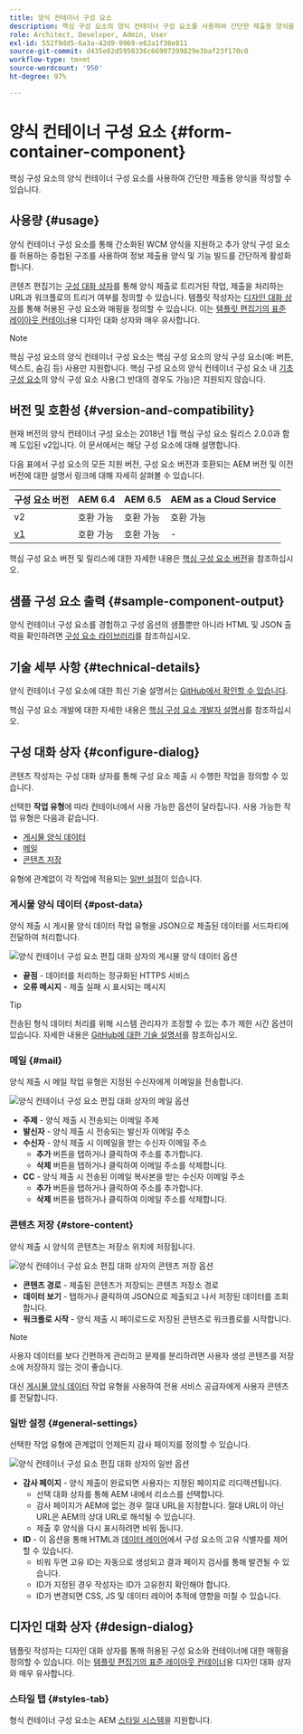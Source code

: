 ```yaml
---
title: 양식 컨테이너 구성 요소
description: 핵심 구성 요소의 양식 컨테이너 구성 요소를 사용하여 간단한 제출용 양식을 작성할 수 있습니다.
role: Architect, Developer, Admin, User
exl-id: 552f9dd5-6a3a-42d9-9969-e62a1f36e811
source-git-commit: d435e82d5950336c66997399829e3baf23f170c0
workflow-type: tm+mt
source-wordcount: '950'
ht-degree: 97%

---
```


# 양식 컨테이너 구성 요소 {#form-container-component}

핵심 구성 요소의 양식 컨테이너 구성 요소를 사용하여 간단한 제출용 양식을 작성할 수 있습니다.

## 사용량 {#usage}

양식 컨테이너 구성 요소를 통해 간소화된 WCM 양식을 지원하고 추가 양식 구성 요소를 허용하는 중첩된 구조를 사용하여 정보 제출용 양식 및 기능 빌드를 간단하게 활성화합니다.

콘텐츠 편집기는 [구성 대화 상자](#configure-dialog)를 통해 양식 제출로 트리거된 작업, 제출을 처리하는 URL과 워크플로의 트리거 여부를 정의할 수 있습니다. 템플릿 작성자는 [디자인 대화 상자](#design-dialog)를 통해 허용된 구성 요소와 매핑을 정의할 수 있습니다. 이는 [템플릿 편집기의 표준 레이아웃 컨테이너](https://experienceleague.adobe.com/docs/experience-manager-cloud-service/sites/authoring/features/templates.html)용 디자인 대화 상자와 매우 유사합니다.

>[!NOTE]
>
>핵심 구성 요소의 양식 컨테이너 구성 요소는 핵심 구성 요소의 양식 구성 요소(예: 버튼, 텍스트, 숨김 등) 사용만 지원합니다. 핵심 구성 요소의 양식 컨테이너 구성 요소 내 [기초 구성 요소](https://experienceleague.adobe.com/docs/experience-manager-65/authoring/siteandpage/default-components-foundation.html)의 양식 구성 요소 사용(그 반대의 경우도 가능)은 지원되지 않습니다.

## 버전 및 호환성 {#version-and-compatibility}

현재 버전의 양식 컨테이너 구성 요소는 2018년 1월 핵심 구성 요소 릴리스 2.0.0과 함께 도입된 v2입니다. 이 문서에서는 해당 구성 요소에 대해 설명합니다.

다음 표에서 구성 요소의 모든 지원 버전, 구성 요소 버전과 호환되는 AEM 버전 및 이전 버전에 대한 설명서 링크에 대해 자세히 살펴볼 수 있습니다.

| 구성 요소 버전 | AEM 6.4 | AEM 6.5 | AEM as a Cloud Service |
|--- |--- |--- |---|
| v2 | 호환 가능 | 호환 가능 | 호환 가능 |
| [v1](/help/components/v1/form-container-v1.md) | 호환 가능 | 호환 가능 | - |

핵심 구성 요소 버전 및 릴리스에 대한 자세한 내용은 [핵심 구성 요소 버전](/help/versions.md)을 참조하십시오.

## 샘플 구성 요소 출력 {#sample-component-output}

양식 컨테이너 구성 요소를 경험하고 구성 옵션의 샘플뿐만 아니라 HTML 및 JSON 출력을 확인하려면 [구성 요소 라이브러리](https://adobe.com/go/aem_cmp_library_form_container_kr)를 참조하십시오.

## 기술 세부 사항 {#technical-details}

양식 컨테이너 구성 요소에 대한 최신 기술 설명서는 [GitHub에서 확인할 수 있습니다](https://adobe.com/go/aem_cmp_tech_form_container_v2_kr).

핵심 구성 요소 개발에 대한 자세한 내용은 [핵심 구성 요소 개발자 설명서](/help/developing/overview.md)를 참조하십시오.

## 구성 대화 상자 {#configure-dialog}

콘텐츠 작성자는 구성 대화 상자를 통해 구성 요소 제출 시 수행한 작업을 정의할 수 있습니다.

선택한 **작업 유형**&#x200B;에 따라 컨테이너에서 사용 가능한 옵션이 달라집니다. 사용 가능한 작업 유형은 다음과 같습니다.

* [게시물 양식 데이터](#post-data)
* [메일](#mail)
* [콘텐츠 저장](#store-content)

유형에 관계없이 각 작업에 적용되는 [일반 설정](#general-settings)이 있습니다.

### 게시물 양식 데이터 {#post-data}

양식 제출 시 게시물 양식 데이터 작업 유형을 JSON으로 제출된 데이터를 서드파티에 전달하여 처리합니다.

![양식 컨테이너 구성 요소 편집 대화 상자의 게시물 양식 데이터 옵션](/help/assets/form-container-edit-post.png)

* **끝점** - 데이터를 처리하는 정규화된 HTTPS 서비스
* **오류 메시지** - 제출 실패 시 표시되는 메시지

>[!TIP]
>전송된 형식 데이터 처리를 위해 시스템 관리자가 조정할 수 있는 추가 제한 시간 옵션이 있습니다. 자세한 내용은 [GitHub에 대한 기술 설명서](https://github.com/adobe/aem-core-wcm-components/tree/master/content/src/content/jcr_root/apps/core/wcm/components/form/actions/rpc)를 참조하십시오.

### 메일 {#mail}

양식 제출 시 메일 작업 유형은 지정된 수신자에게 이메일을 전송합니다.

![양식 컨테이너 구성 요소 편집 대화 상자의 메일 옵션](/help/assets/form-container-edit-mail.png)

* **주제** - 양식 제출 시 전송되는 이메일 주제
* **발신자** - 양식 제출 시 전송되는 발신자 이메일 주소
* **수신자** - 양식 제출 시 이메일을 받는 수신자 이메일 주소
   * **추가** 버튼을 탭하거나 클릭하여 주소를 추가합니다.
   * **삭제** 버튼을 탭하거나 클릭하여 이메일 주소를 삭제합니다.
* **CC** - 양식 제출 시 전송된 이메일 복사본을 받는 수신자 이메일 주소
   * **추가** 버튼을 탭하거나 클릭하여 주소를 추가합니다.
   * **삭제** 버튼을 탭하거나 클릭하여 이메일 주소를 삭제합니다.

### 콘텐츠 저장 {#store-content}

양식 제출 시 양식의 콘텐츠는 저장소 위치에 저장됩니다.

![양식 컨테이너 구성 요소 편집 대화 상자의 콘텐츠 저장 옵션](/help/assets/form-container-edit-store.png)

* **콘텐츠 경로** - 제출된 콘텐츠가 저장되는 콘텐츠 저장소 경로
* **데이터 보기** - 탭하거나 클릭하여 JSON으로 제출되고 나서 저장된 데이터를 조회합니다.
* **워크플로 시작** - 양식 제출 시 페이로드로 저장된 콘텐츠로 워크플로를 시작합니다.

>[!NOTE]
>
>사용자 데이터를 보다 간편하게 관리하고 문제를 분리하려면 사용자 생성 콘텐츠를 저장소에 저장하지 않는 것이 좋습니다.
>
>대신 [게시물 양식 데이터](#post-data) 작업 유형을 사용하여 전용 서비스 공급자에게 사용자 콘텐츠를 전달합니다.

### 일반 설정 {#general-settings}

선택한 작업 유형에 관계없이 언제든지 감사 페이지를 정의할 수 있습니다.

![양식 컨테이너 구성 요소 편집 대화 상자의 일반 옵션](/help/assets/form-container-edit-general.png)

* **감사 페이지** - 양식 제출이 완료되면 사용자는 지정된 페이지로 리디렉션됩니다.
   * 선택 대화 상자를 통해 AEM 내에서 리소스를 선택합니다.
   * 감사 페이지가 AEM에 없는 경우 절대 URL을 지정합니다. 절대 URL이 아닌 URL은 AEM의 상대 URL로 해석될 수 있습니다.
   * 제출 후 양식을 다시 표시하려면 비워 둡니다.
* **ID** - 이 옵션을 통해 HTML과 [데이터 레이어](/help/developing/data-layer/overview.md)에서 구성 요소의 고유 식별자를 제어할 수 있습니다.
   * 비워 두면 고유 ID는 자동으로 생성되고 결과 페이지 검사를 통해 발견될 수 있습니다.
   * ID가 지정된 경우 작성자는 ID가 고유한지 확인해야 합니다.
   * ID가 변경되면 CSS, JS 및 데이터 레이어 추적에 영향을 미칠 수 있습니다.

## 디자인 대화 상자 {#design-dialog}

템플릿 작성자는 디자인 대화 상자를 통해 허용된 구성 요소와 컨테이너에 대한 매핑을 정의할 수 있습니다. 이는 [템플릿 편집기의 표준 레이아웃 컨테이너](https://experienceleague.adobe.com/docs/experience-manager-cloud-service/sites/authoring/features/templates.html)용 디자인 대화 상자와 매우 유사합니다.

### 스타일 탭 {#styles-tab}

형식 컨테이너 구성 요소는 AEM [스타일 시스템](/help/get-started/authoring.md#component-styling)을 지원합니다.
